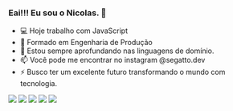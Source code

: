 ### Eai!!! Eu sou o Nicolas. 🤙

- 💻 Hoje trabalho com JavaScript 
- 🌱 Formado em Engenharia de Produção
- 🔭 Estou sempre aprofundando nas linguagens de domínio.
- 📫 Você pode me encontrar no instagram @segatto.dev
- ⚡ Busco ter um excelente futuro transformando o mundo com tecnologia.

<div> 
  <a href="https://br.linkedin.com/in/nicolassegatto" target="_blank"><img border-radius="10px" src="https://img.shields.io/badge/-LinkedIn-%230077B5?style=for-the-badge&logo=linkedin&logoColor=white" target="_blank"></a> 
  <a href = "mailto:nicolasssegatto@icloud.com"><img src="https://img.shields.io/badge/-Gmail-%23333?style=for-the-badge&logo=gmail&logoColor=white" target="_blank"></a>
  <a href="https://www.instagram.com/segatto.dev" target="_blank"><img src="https://img.shields.io/badge/-Instagram-%23E4405F?style=for-the-badge&logo=instagram&logoColor=white" target="_blank"></a>
  <a href="https://www.twitch.tv/nicolasssegatto" target="_blank"><img src="https://img.shields.io/badge/Twitch-9146FF?style=for-the-badge&logo=twitch&logoColor=white" target="_blank"></a>
  <a href="https://www.youtube.com/c/NicolasSegatto" target="_blank"><img src="https://img.shields.io/badge/YouTube-FF0000?style=for-the-badge&logo=youtube&logoColor=white" target="_blank"></a>
</div>


<!-- ##

<div>
  <a href="https://github.com/nicolassegatto">
  <img align="center" height="150em" src="https://github-readme-stats.vercel.app/api?username=nicolassegatto&show_icons=true&theme=dark&include_all_commits=true&count_private=true" />
  <img align="center" height="150em" src="https://github-readme-stats.vercel.app/api/top-langs/?username=nicolassegatto&layout=compact&langs_count=7&theme=dark" />
</div>
<div style="display: inline_block"><br>
  <h3>👾 Linguagens de domínio: <h3>
  <img align="center" alt="JavaScript" height="30" width="40" src="https://raw.githubusercontent.com/devicons/devicon/master/icons/javascript/javascript-plain.svg">
  <img align="center" alt="TypeScript" height="30" width="40" src="https://raw.githubusercontent.com/devicons/devicon/master/icons/typescript/typescript-plain.svg">
  <img align="center" alt="React" height="30" width="40" src="https://raw.githubusercontent.com/devicons/devicon/master/icons/react/react-original.svg">
  <img align="center" alt="HTML5" height="30" width="40" src="https://raw.githubusercontent.com/devicons/devicon/master/icons/html5/html5-original.svg">
  <img align="center" alt="CSS3" height="30" width="40" src="https://raw.githubusercontent.com/devicons/devicon/master/icons/css3/css3-original.svg">
  <img align="center" alt="SASS" height="30" width="40" src="https://cdn.jsdelivr.net/gh/devicons/devicon/icons/sass/sass-original.svg">
  <img align="center" alt="NodeJs" height="30" width="40" src="https://cdn.jsdelivr.net/gh/devicons/devicon/icons/nodejs/nodejs-original.svg">
  <img align="center" alt="MongoDB" height="30" width="40" src="https://cdn.jsdelivr.net/gh/devicons/devicon/icons/mongodb/mongodb-original.svg">
  <img align="center" alt="rubyOnRails" height="30" width="40" src="https://cdn.jsdelivr.net/gh/devicons/devicon/icons/rails/rails-plain.svg">
  <img align="center" alt="Sequelize" height="30" width="40" src="https://cdn.jsdelivr.net/gh/devicons/devicon/icons/sequelize/sequelize-plain.svg">
</div>
    
##
    


![Snake animation](https://github.com/nicolassegatto/nicolassegatto/blob/output/github-contribution-grid-snake.svg)
 -->
